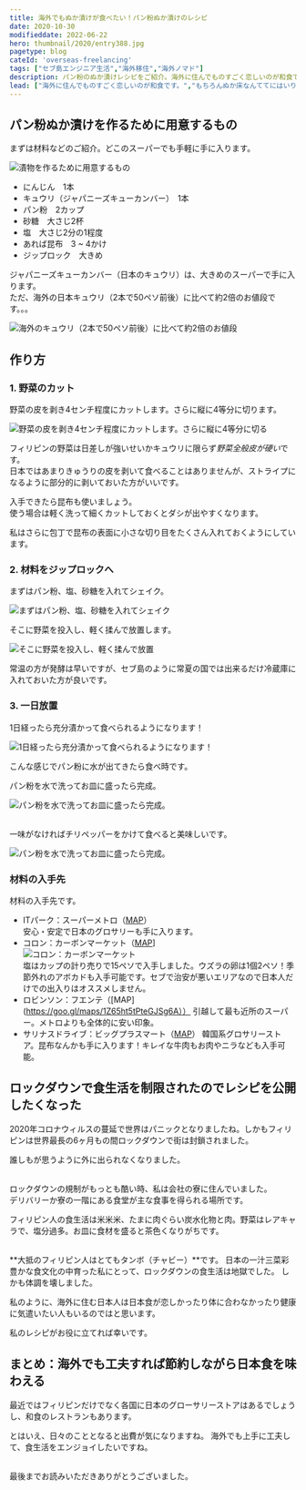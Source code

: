 ```yaml
---
title: 海外でもぬか漬けが食べたい！パン粉ぬか漬けのレシピ
date: 2020-10-30
modifieddate: 2022-06-22
hero: thumbnail/2020/entry388.jpg
pagetype: blog
cateId: 'overseas-freelancing'
tags: ["セブ島エンジニア生活","海外移住","海外ノマド"]
description: パン粉のぬか漬けレシピをご紹介。海外に住んでものすごく恋しいのが和食です。どの国でも手に入る食材を使って、パン粉のぬか漬けが作れます。
lead: ["海外に住んでものすごく恋しいのが和食です。","もちろんぬか床なんててにはいりません。","どの国でも手に入る食材を使って、パン粉で代用したぬか漬けレシピをご紹介します。"]
---
```

## パン粉ぬか漬けを作るために用意するもの
まずは材料などのご紹介。どこのスーパーでも手軽に手に入ります。

![漬物を作るために用意するもの](./images/2020/10/entry388-1.jpg)

* にんじん　1本
* キュウリ（ジャパニーズキューカンバー）　1本
* パン粉　2カップ
* 砂糖　大さじ2杯
* 塩　大さじ2分の1程度
* あれば昆布　3 ~ 4かけ
* ジップロック　大きめ

ジャパニーズキューカンバー（日本のキュウリ）は、大きめのスーパーで手に入ります。<br>
ただ、海外の日本キュウリ（2本で50ペソ前後）に比べて約2倍のお値段です。。。

![海外のキュウリ（2本で50ペソ前後）に比べて約2倍のお値段](./images/2020/10/entry388-2.jpg)

## 作り方
### 1. 野菜のカット
野菜の皮を剥き4センチ程度にカットします。さらに縦に4等分に切ります。

![野菜の皮を剥き4センチ程度にカットします。さらに縦に4等分に切る](./images/2020/10/entry388-3.jpg)

フィリピンの野菜は日差しが強いせいかキュウリに限らず*野菜全般皮が硬い*です。<br>
日本ではあまりきゅうりの皮を剥いて食べることはありませんが、ストライプになるように部分的に剥いておいた方がいいです。

入手できたら昆布も使いましょう。<br>
使う場合は軽く洗って細くカットしておくとダシが出やすくなります。

私はさらに包丁で昆布の表面に小さな切り目をたくさん入れておくようにしています。

### 2. 材料をジップロックへ
まずはパン粉、塩、砂糖を入れてシェイク。

![まずはパン粉、塩、砂糖を入れてシェイク](./images/2020/10/entry388-4.jpg)

そこに野菜を投入し、軽く揉んで放置します。

![そこに野菜を投入し、軽く揉んで放置](./images/2020/10/entry388-5.jpg)

常温の方が発酵は早いですが、セブ島のように常夏の国では出来るだけ冷蔵庫に入れておいた方が良いです。

### 3. 一日放置
1日経ったら充分漬かって食べられるようになります！

![1日経ったら充分漬かって食べられるようになります！](./images/2020/10/entry388-6.jpg)

こんな感じでパン粉に水が出てきたら食べ時です。

パン粉を水で洗ってお皿に盛ったら完成。

![パン粉を水で洗ってお皿に盛ったら完成。](./images/2020/10/entry388-7.jpg)<br><br>

一味がなければチリペッパーをかけて食べると美味しいです。

![パン粉を水で洗ってお皿に盛ったら完成。](./images/2020/10/entry388-8.jpg)

### 材料の入手先
材料の入手先です。

* ITパーク：スーパーメトロ（[MAP](https://goo.gl/maps/LXTrtdawLKAq3niu8)）
<br>安心・安定で日本のグロサリーも手に入ります。<br>
* コロン：カーボンマーケット（[MAP](https://goo.gl/maps/w5TBTCnB2U2fPeTQ9)]
<br>![コロン：カーボンマーケット](./images/2020/10/entry388-9.jpg)<br>塩はカップの計り売りで15ペソで入手しました。ウズラの卵は1個2ペソ！季節外れのアボカドも入手可能です。セブで治安が悪いエリアなので日本人だけでの出入りはオススメしません。
* ロビンソン：フエンテ（[MAP](https://goo.gl/maps/1Z65ht5tPteGJSg6A））
引越して最も近所のスーパー。メトロよりも全体的に安い印象。
* サリナスドライブ：ビッグプラスマート（[MAP](https://goo.gl/maps/WurCQhBLWNo1tB387)）
韓国系グロサリーストア。昆布なんかも手に入ります！キレイな牛肉もお肉やニラなども入手可能。

## ロックダウンで食生活を制限されたのでレシピを公開したくなった
2020年コロナウィルスの蔓延で世界はパニックとなりましたね。しかもフィリピンは世界最長の6ヶ月もの間ロックダウンで街は封鎖されました。

誰しもが思うように外に出られなくなりました。<br><br>



ロックダウンの規制がもっとも酷い時、私は会社の寮に住んでいました。<br>
デリバリーか寮の一階にある食堂が主な食事を得られる場所です。

フィリピン人の食生活は米米米、たまに肉ぐらい炭水化物と肉。野菜はレアキャラで、塩分過多。お皿に食材を盛ると茶色くなりがちです。<br><br>

**大抵のフィリピン人はとてもタンボ（チャビー）**です。
日本の一汁三菜彩豊かな食文化の中育った私にとって、ロックダウンの食生活は地獄でした。
しかも体調を壊しました。

私のように、海外に住む日本人は日本食が恋しかったり体に合わなかったり健康に気遣いたい人もいるのではと思います。

私のレシピがお役に立てれば幸いです。

## まとめ：海外でも工夫すれば節約しながら日本食を味わえる
最近ではフィリピンだけでなく各国に日本のグローサリーストアはあるでしょうし、和食のレストランもあります。

とはいえ、日々のこととなると出費が気になりますね。
海外でも上手に工夫して、食生活をエンジョイしたいですね。<br><br>


最後までお読みいただきありがとうございました。
